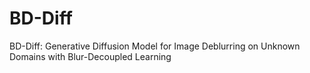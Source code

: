 # BD-Diff
BD-Diff: Generative Diffusion Model for Image Deblurring on Unknown Domains with Blur-Decoupled Learning
